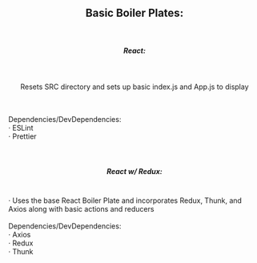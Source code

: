 <h2 align="center">Basic Boiler Plates:</h2>
<br />
<h5 align="center">React:</h5>
  <br />
  <p align="center">
  Resets SRC directory and sets up basic index.js and App.js to display
  </p>
<p align="left">
  <br />
  <br />
  Dependencies/DevDependencies:
  <br />
  · ESLint
  <br />
  · Prettier
  <br />
<br />
<br />
</p>
<h5 align="center">React w/ Redux:</h5>
<p align="left">
  <br />
  · Uses the base React Boiler Plate and incorporates Redux, Thunk, and Axios along with basic actions and reducers
  <br />
  <br />
  Dependencies/DevDependencies:
  <br />
  · Axios
  <br />
  · Redux
  <br />
  · Thunk
  <br />
  <br />
  <br />
</p>